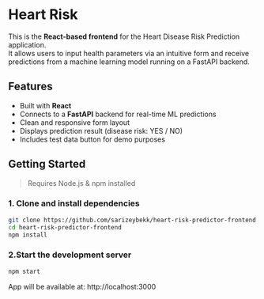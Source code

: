 #  Heart Risk 
This is the **React-based frontend** for the Heart Disease Risk Prediction application.  
It allows users to input health parameters via an intuitive form and receive predictions from a machine learning model running on a FastAPI backend.

##  Features

- Built with **React**
- Connects to a **FastAPI** backend for real-time ML predictions
- Clean and responsive form layout
- Displays prediction result (disease risk: YES / NO)
- Includes test data button for demo purposes


##  Getting Started

> Requires Node.js & npm installed

### 1. Clone and install dependencies

```bash
git clone https://github.com/sarizeybekk/heart-risk-predictor-frontend
cd heart-risk-predictor-frontend
npm install
```
### 2.Start the development server
```bash
npm start
```
App will be available at: http://localhost:3000

